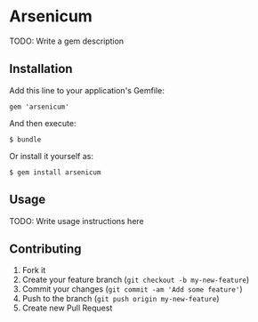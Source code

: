# Arsenicum

TODO: Write a gem description

## Installation

Add this line to your application's Gemfile:

    gem 'arsenicum'

And then execute:

    $ bundle

Or install it yourself as:

    $ gem install arsenicum

## Usage

TODO: Write usage instructions here

## Contributing

1. Fork it
2. Create your feature branch (`git checkout -b my-new-feature`)
3. Commit your changes (`git commit -am 'Add some feature'`)
4. Push to the branch (`git push origin my-new-feature`)
5. Create new Pull Request
